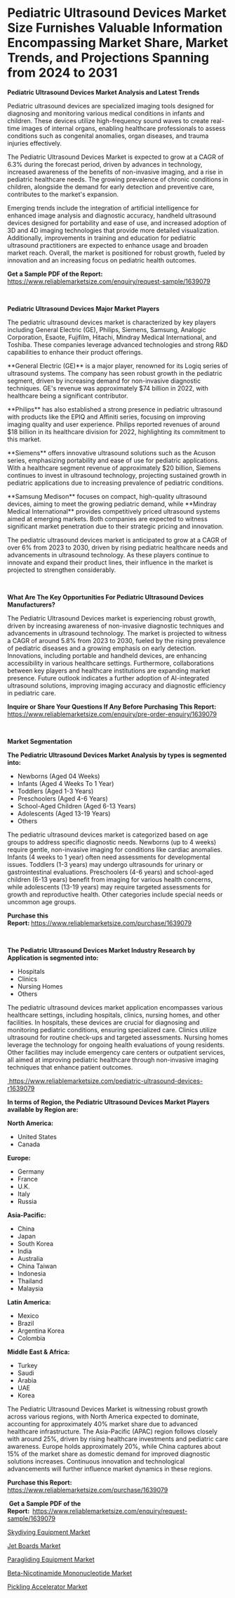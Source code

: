 <p><h1>Pediatric Ultrasound Devices Market Size Furnishes Valuable Information Encompassing Market Share, Market Trends, and Projections Spanning from 2024 to 2031</h1></p><p><strong>Pediatric Ultrasound Devices Market Analysis and Latest Trends</strong></p>
<p><p>Pediatric ultrasound devices are specialized imaging tools designed for diagnosing and monitoring various medical conditions in infants and children. These devices utilize high-frequency sound waves to create real-time images of internal organs, enabling healthcare professionals to assess conditions such as congenital anomalies, organ diseases, and trauma injuries effectively. </p><p>The Pediatric Ultrasound Devices Market is expected to grow at a CAGR of 6.3% during the forecast period, driven by advances in technology, increased awareness of the benefits of non-invasive imaging, and a rise in pediatric healthcare needs. The growing prevalence of chronic conditions in children, alongside the demand for early detection and preventive care, contributes to the market's expansion. </p><p>Emerging trends include the integration of artificial intelligence for enhanced image analysis and diagnostic accuracy, handheld ultrasound devices designed for portability and ease of use, and increased adoption of 3D and 4D imaging technologies that provide more detailed visualization. Additionally, improvements in training and education for pediatric ultrasound practitioners are expected to enhance usage and broaden market reach. Overall, the market is positioned for robust growth, fueled by innovation and an increasing focus on pediatric health outcomes.</p></p>
<p><strong>Get a Sample PDF of the Report:&nbsp;</strong> <a href="https://www.reliablemarketsize.com/enquiry/request-sample/1639079?utm_campaign=1506&utm_medium=2&utm_source=Github&utm_content=ia&utm_term=11102024&utm_id=pediatric-ultrasound-devices">https://www.reliablemarketsize.com/enquiry/request-sample/1639079</a></p>
<p>&nbsp;</p>
<p><strong>Pediatric Ultrasound Devices Major Market Players</strong></p>
<p><p>The pediatric ultrasound devices market is characterized by key players including General Electric (GE), Philips, Siemens, Samsung, Analogic Corporation, Esaote, Fujifilm, Hitachi, Mindray Medical International, and Toshiba. These companies leverage advanced technologies and strong R&D capabilities to enhance their product offerings.</p><p>**General Electric (GE)** is a major player, renowned for its Logiq series of ultrasound systems. The company has seen robust growth in the pediatric segment, driven by increasing demand for non-invasive diagnostic techniques. GE's revenue was approximately $74 billion in 2022, with healthcare being a significant contributor.</p><p>**Philips** has also established a strong presence in pediatric ultrasound with products like the EPIQ and Affiniti series, focusing on improving imaging quality and user experience. Philips reported revenues of around $18 billion in its healthcare division for 2022, highlighting its commitment to this market.</p><p>**Siemens** offers innovative ultrasound solutions such as the Acuson series, emphasizing portability and ease of use for pediatric applications. With a healthcare segment revenue of approximately $20 billion, Siemens continues to invest in ultrasound technology, projecting sustained growth in pediatric applications due to increasing prevalence of pediatric conditions.</p><p>**Samsung Medison** focuses on compact, high-quality ultrasound devices, aiming to meet the growing pediatric demand, while **Mindray Medical International** provides competitively priced ultrasound systems aimed at emerging markets. Both companies are expected to witness significant market penetration due to their strategic pricing and innovation.</p><p>The pediatric ultrasound devices market is anticipated to grow at a CAGR of over 6% from 2023 to 2030, driven by rising pediatric healthcare needs and advancements in ultrasound technology. As these players continue to innovate and expand their product lines, their influence in the market is projected to strengthen considerably.</p></p>
<p>&nbsp;</p>
<p><strong>What Are The Key Opportunities For Pediatric Ultrasound Devices Manufacturers?</strong></p>
<p><p>The Pediatric Ultrasound Devices market is experiencing robust growth, driven by increasing awareness of non-invasive diagnostic techniques and advancements in ultrasound technology. The market is projected to witness a CAGR of around 5.8% from 2023 to 2030, fueled by the rising prevalence of pediatric diseases and a growing emphasis on early detection. Innovations, including portable and handheld devices, are enhancing accessibility in various healthcare settings. Furthermore, collaborations between key players and healthcare institutions are expanding market presence. Future outlook indicates a further adoption of AI-integrated ultrasound solutions, improving imaging accuracy and diagnostic efficiency in pediatric care.</p></p>
<p><strong>Inquire or Share Your Questions If Any Before Purchasing This Report:</strong> <a href="https://www.reliablemarketsize.com/enquiry/pre-order-enquiry/1639079?utm_campaign=1506&utm_medium=2&utm_source=Github&utm_content=ia&utm_term=11102024&utm_id=pediatric-ultrasound-devices">https://www.reliablemarketsize.com/enquiry/pre-order-enquiry/1639079</a></p>
<p>&nbsp;</p>
<p><strong>Market Segmentation</strong></p>
<p><strong>The Pediatric Ultrasound Devices Market Analysis by types is segmented into:</strong></p>
<p><ul><li>Newborns (Aged 04 Weeks)</li><li>Infants (Aged 4 Weeks To 1 Year)</li><li>Toddlers (Aged 1-3 Years)</li><li>Preschoolers (Aged 4-6 Years)</li><li>School-Aged Children (Aged 6-13 Years)</li><li>Adolescents (Aged 13-19 Years)</li><li>Others</li></ul></p>
<p><p>The pediatric ultrasound devices market is categorized based on age groups to address specific diagnostic needs. Newborns (up to 4 weeks) require gentle, non-invasive imaging for conditions like cardiac anomalies. Infants (4 weeks to 1 year) often need assessments for developmental issues. Toddlers (1-3 years) may undergo ultrasounds for urinary or gastrointestinal evaluations. Preschoolers (4-6 years) and school-aged children (6-13 years) benefit from imaging for various health concerns, while adolescents (13-19 years) may require targeted assessments for growth and reproductive health. Other categories include special needs or uncommon age groups.</p></p>
<p><strong>Purchase this Report:&nbsp;</strong><a href="https://www.reliablemarketsize.com/purchase/1639079?utm_campaign=1506&utm_medium=2&utm_source=Github&utm_content=ia&utm_term=11102024&utm_id=pediatric-ultrasound-devices">https://www.reliablemarketsize.com/purchase/1639079</a></p>
<p>&nbsp;</p>
<p><strong>The Pediatric Ultrasound Devices Market Industry Research by Application is segmented into:</strong></p>
<p><ul><li>Hospitals</li><li>Clinics</li><li>Nursing Homes</li><li>Others</li></ul></p>
<p><p>The pediatric ultrasound devices market application encompasses various healthcare settings, including hospitals, clinics, nursing homes, and other facilities. In hospitals, these devices are crucial for diagnosing and monitoring pediatric conditions, ensuring specialized care. Clinics utilize ultrasound for routine check-ups and targeted assessments. Nursing homes leverage the technology for ongoing health evaluations of young residents. Other facilities may include emergency care centers or outpatient services, all aimed at improving pediatric healthcare through non-invasive imaging techniques that enhance patient outcomes.</p></p>
<p><a href="https://www.reliablemarketsize.com/pediatric-ultrasound-devices-r1639079?utm_campaign=1506&utm_medium=2&utm_source=Github&utm_content=ia&utm_term=11102024&utm_id=pediatric-ultrasound-devices">&nbsp;https://www.reliablemarketsize.com/pediatric-ultrasound-devices-r1639079</a></p>
<p><strong>In terms of Region, the Pediatric Ultrasound Devices Market Players available by Region are:</strong></p>
<p>
    <p> <strong> North America: </strong>
        <ul>
            <li>United States</li>
            <li>Canada</li>
        </ul>
        </p> 
    <p> <strong> Europe: </strong>
        <ul>
            <li>Germany</li>
            <li>France</li>
            <li>U.K.</li>
            <li>Italy</li>
            <li>Russia</li>
        </ul>
        </p> 
    <p> <strong> Asia-Pacific: </strong>
        <ul>
            <li>China</li>
            <li>Japan</li>
            <li>South Korea</li>
            <li>India</li>
            <li>Australia</li>
            <li>China Taiwan</li>
            <li>Indonesia</li>
            <li>Thailand</li>
            <li>Malaysia</li>
        </ul>
        </p> 
    <p> <strong> Latin America: </strong>
        <ul>
            <li>Mexico</li>
            <li>Brazil</li>
            <li>Argentina Korea</li>
            <li>Colombia</li>
        </ul>
        </p> 
    <p> <strong> Middle East & Africa: </strong>
        <ul>
            <li>Turkey</li>
            <li>Saudi</li>
            <li>Arabia</li>
            <li>UAE</li>
            <li>Korea</li>
        </ul>
    </p>
    </p>
<p><p>The Pediatric Ultrasound Devices Market is witnessing robust growth across various regions, with North America expected to dominate, accounting for approximately 40% market share due to advanced healthcare infrastructure. The Asia-Pacific (APAC) region follows closely with around 25%, driven by rising healthcare investments and pediatric care awareness. Europe holds approximately 20%, while China captures about 15% of the market share as domestic demand for improved diagnostic solutions increases. Continuous innovation and technological advancements will further influence market dynamics in these regions.</p></p>
<p><strong>Purchase this Report: </strong><a href="https://www.reliablemarketsize.com/purchase/1639079?utm_campaign=1506&utm_medium=2&utm_source=Github&utm_content=ia&utm_term=11102024&utm_id=pediatric-ultrasound-devices">https://www.reliablemarketsize.com/purchase/1639079</a></p>
<p>&nbsp;<strong>Get a Sample PDF of the Report:&nbsp;&nbsp;</strong><a href="https://www.reliablemarketsize.com/enquiry/request-sample/1639079?utm_campaign=1506&utm_medium=2&utm_source=Github&utm_content=ia&utm_term=11102024&utm_id=pediatric-ultrasound-devices">https://www.reliablemarketsize.com/enquiry/request-sample/1639079</a></p>
<p><strong></strong></p>
<p><p><a href="https://issuu.com/reportprime-2/docs/skydiving-equipment-market-size-203_fe94c5610f4cb5?utm_campaign=1506&utm_medium=2&utm_source=Github&utm_content=ia&utm_term=11102024&utm_id=pediatric-ultrasound-devices">Skydiving Equipment Market</a></p><p><a href="https://github.com/maximinauago/Market-Research-Report-List-1/blob/main/jet-boards-market.md?utm_campaign=1506&utm_medium=2&utm_source=Github&utm_content=ia&utm_term=11102024&utm_id=pediatric-ultrasound-devices">Jet Boards Market</a></p><p><a href="https://issuu.com/reportprime-2/docs/paragliding-equipment-market-size-2_7ad41319eb9a61?utm_campaign=1506&utm_medium=2&utm_source=Github&utm_content=ia&utm_term=11102024&utm_id=pediatric-ultrasound-devices">Paragliding Equipment Market</a></p><p><a href="https://www.linkedin.com/pulse/influencing-factors-beta-nicotinamide-mononucleotide-market-ym09c?utm_campaign=1506&utm_medium=2&utm_source=Github&utm_content=ia&utm_term=11102024&utm_id=pediatric-ultrasound-devices">Beta-Nicotinamide Mononucleotide Market</a></p><p><a href="https://www.linkedin.com/pulse/global-pickling-accelerator-market-trends-analysis-future-growth-ebj6c?utm_campaign=1506&utm_medium=2&utm_source=Github&utm_content=ia&utm_term=11102024&utm_id=pediatric-ultrasound-devices">Pickling Accelerator Market</a></p></p>